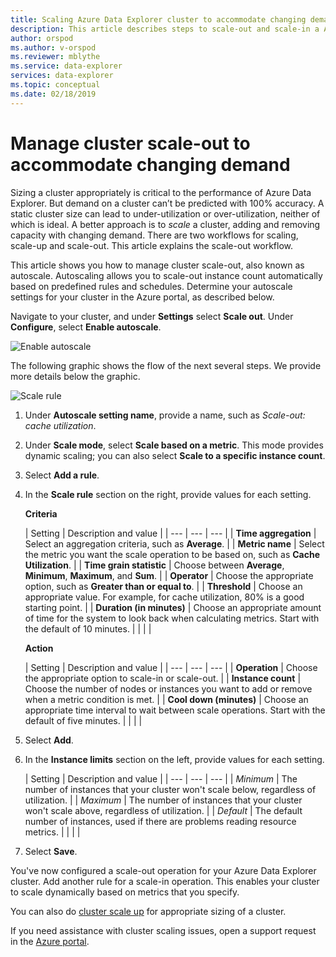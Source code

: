 ```yaml
---
title: Scaling Azure Data Explorer cluster to accommodate changing demand
description: This article describes steps to scale-out and scale-in a Azure Data Explorer cluster based on changing demand.
author: orspod
ms.author: v-orspod
ms.reviewer: mblythe
ms.service: data-explorer
services: data-explorer
ms.topic: conceptual
ms.date: 02/18/2019
---
```


# Manage cluster scale-out to accommodate changing demand

Sizing a cluster appropriately is critical to the performance of Azure Data Explorer. But demand on a cluster can’t be predicted with 100% accuracy. A static cluster size can lead to under-utilization or over-utilization, neither of which is ideal. A better approach is to *scale* a cluster, adding and removing capacity with changing demand. There are two workflows for scaling, scale-up and scale-out. This article explains the scale-out workflow.

This article shows you how to manage cluster scale-out, also known as autoscale. Autoscaling allows you to scale-out instance count automatically based on predefined rules and schedules. Determine your autoscale settings for your cluster in the Azure portal, as described below.

Navigate to your cluster, and under **Settings** select **Scale out**. Under **Configure**, select **Enable autoscale**.

![Enable autoscale](media/manage-cluster-scaling/enable-autoscale.png)

The following graphic shows the flow of the next several steps. We provide more details below the graphic.

![Scale rule](media/manage-cluster-scaling/scale-rule.png)

1. Under **Autoscale setting name**, provide a name, such as *Scale-out: cache utilization*.

1. Under **Scale mode**, select **Scale based on a metric**. This mode provides dynamic scaling; you can also select **Scale to a specific instance count**.

1. Select **Add a rule**.

1. In the **Scale rule** section on the right, provide values for each setting.

    **Criteria**

    | Setting | Description and value |
    | --- | --- | --- |
    | **Time aggregation** | Select an aggregation criteria, such as **Average**. |
    | **Metric name** | Select the metric you want the scale operation to be based on, such as **Cache Utilization**. |
    | **Time grain statistic** | Choose between **Average**, **Minimum**, **Maximum**, and **Sum**. |
    | **Operator** | Choose the appropriate option, such as **Greater than or equal to**. |
    | **Threshold** | Choose an appropriate value. For example, for cache utilization, 80% is a good starting point. |
    | **Duration (in minutes)** | Choose an appropriate amount of time for the system to look back when calculating metrics. Start with the default of 10 minutes. |
    |  |  |

    **Action**

    | Setting | Description and value |
    | --- | --- | --- |
    | **Operation** | Choose the appropriate option to scale-in or scale-out. |
    | **Instance count** | Choose the number of nodes or instances you want to add or remove when a metric condition is met. |
    | **Cool down (minutes)** | Choose an appropriate time interval to wait between scale operations. Start with the default of five minutes. |
    |  |  |

1. Select **Add**.

1. In the **Instance limits** section on the left, provide values for each setting.

    | Setting | Description and value |
    | --- | --- | --- |
    | *Minimum* | The number of instances that your cluster won't scale below, regardless of utilization. |
    | *Maximum* | The number of instances that your cluster won't scale above, regardless of utilization. |
    | *Default* | The default number of instances, used if there are problems reading resource metrics. |
    |  |  |

1. Select **Save**.

You've now configured a scale-out operation for your Azure Data Explorer cluster. Add another rule for a scale-in operation. This enables your cluster to scale dynamically based on metrics that you specify.

You can also do [cluster scale up](manage-cluster-scale-up.md) for appropriate sizing of a cluster.

If you need assistance with cluster scaling issues, open a support request in the [Azure portal](https://portal.azure.com/#blade/Microsoft_Azure_Support/HelpAndSupportBlade/overview).
